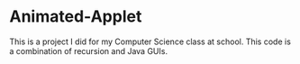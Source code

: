 # Animated-Applet
This is a project I did for my Computer Science class at school. This code is a combination of recursion and Java GUIs. 
